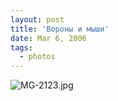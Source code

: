 ```yaml
---
layout: post
title: 'Вороны и мыши'
date: Mar 6, 2006
tags:
  - photos
---
```




![MG-2123.jpg](upload://MG-2123.jpg)

